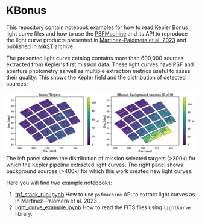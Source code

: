 # KBonus

This repository contain notebook examples for how to read  Kepler Bonus light curve files
and how to use the [PSFMachine](https://github.com/SSDataLab/psfmachine)
and its API to reproduce the light curve products
presented in [Martinez-Palomera et al. 2023]() and published in
[MAST](https://archive.stsci.edu/doi/resolve/resolve.html?doi=10.17909/7jbr-w430) archive.

The presented light curve catalog contains more than 600,000 sources extracted from
Kepler's first mission data.
These light curves have PSF and aperture photometry as well as multiple extraction metrics
useful to asses their quality.
This shows the Kepler field and the distribution of detected sources:

![KBonus](figures/kepler_fov_density.png)
The left panel shows the distribution of mission selected targets (>200k) for which the
Kepler pipeline extracted light curves.
The right panel shows background sources (>400k) for which this work created new light curves.

Here you will find two example notebooks:

1. [tpf_stack_run.ipynb](https://github.com/jorgemarpa/KBonus/blob/main/notebooks/tpf_stack_run.ipynb)
How to use `psfmachine` API to extract light curves as in Martinez-Palomera et al. 2023
2. [light_curve_example.ipynb](https://github.com/jorgemarpa/KBonus/blob/main/notebooks/light_curve_example.ipynb)
How to read the FITS files using `lightkurve` library.
